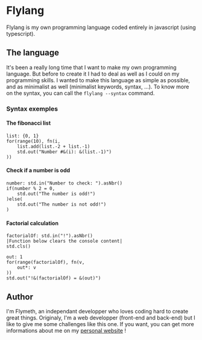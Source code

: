 # Flylang

Flylang is my own programming language coded entirely in javascript (using typescript).

## The language

It's been a really long time that I want to make my own programming language. But before to create it I had to deal as well as I could on my programming skills.
I wanted to make this language as simple as possible, and as minimalist as well (minimalist keywords, syntax, ...).
To know more on the syntax, you can call the `flylang --syntax` command.

### Syntax exemples

#### The fibonacci list

```fly
list: {0, 1}
for(range(10), fn(i,
    list.add(list.-2 + list.-1)
    std.out("Number #&(i): &(list.-1)")
))
```

#### Check if a number is odd

```fly
number: std.in("Number to check: ").asNbr()
if(number % 2 = 0,
    std.out("The number is odd!")
)else(
    std.out("The number is not odd!")
)
```

#### Factorial calculation

```fly
factorialOf: std.in("!").asNbr()
|Function below clears the console content|
std.cls()

out: 1
for(range(factorialOf), fn(v,
    out*: v
))
std.out("!&(factorialOf) = &(out)")
```

## Author

I'm Flymeth, an independant developper who loves coding hard to create great things. Originaly, I'm a web developper (front-end and back-end) but I like to give me some challenges like this one.
If you want, you can get more informations about me on my [personal website](https://flymeth.net) !
